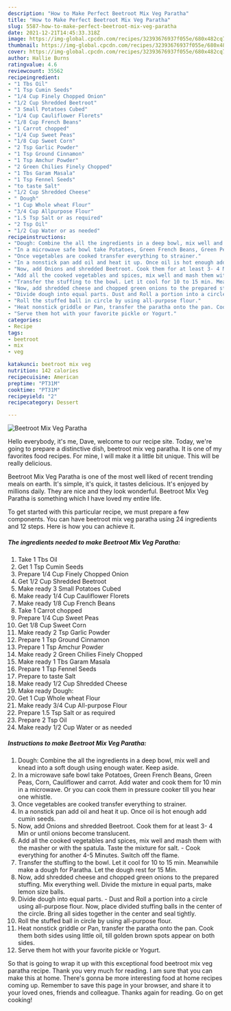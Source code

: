 ```yaml
---
description: "How to Make Perfect Beetroot Mix Veg Paratha"
title: "How to Make Perfect Beetroot Mix Veg Paratha"
slug: 5587-how-to-make-perfect-beetroot-mix-veg-paratha
date: 2021-12-21T14:45:33.318Z
image: https://img-global.cpcdn.com/recipes/32393676937f055e/680x482cq70/beetroot-mix-veg-paratha-recipe-main-photo.jpg
thumbnail: https://img-global.cpcdn.com/recipes/32393676937f055e/680x482cq70/beetroot-mix-veg-paratha-recipe-main-photo.jpg
cover: https://img-global.cpcdn.com/recipes/32393676937f055e/680x482cq70/beetroot-mix-veg-paratha-recipe-main-photo.jpg
author: Hallie Burns
ratingvalue: 4.6
reviewcount: 35562
recipeingredient:
- "1 Tbs Oil"
- "1 Tsp Cumin Seeds"
- "1/4 Cup Finely Chopped Onion"
- "1/2 Cup Shredded Beetroot"
- "3 Small Potatoes Cubed"
- "1/4 Cup Cauliflower Florets"
- "1/8 Cup French Beans"
- "1 Carrot chopped"
- "1/4 Cup Sweet Peas"
- "1/8 Cup Sweet Corn"
- "2 Tsp Garlic Powder"
- "1 Tsp Ground Cinnamon"
- "1 Tsp Amchur Powder"
- "2 Green Chilies Finely Chopped"
- "1 Tbs Garam Masala"
- "1 Tsp Fennel Seeds"
- "to taste Salt"
- "1/2 Cup Shredded Cheese"
- " Dough"
- "1 Cup Whole wheat Flour"
- "3/4 Cup Allpurpose Flour"
- "1.5 Tsp Salt or as required"
- "2 Tsp Oil"
- "1/2 Cup Water or as needed"
recipeinstructions:
- "Dough: Combine the all the ingredients in a deep bowl, mix well and knead into a soft dough using enough water. Keep aside."
- "In a microwave safe bowl take Potatoes, Green French Beans, Green Peas, Corn, Cauliflower and carrot. Add water and cook them for 10 min in a microwave. Or you can cook them in pressure cooker till you hear one whistle."
- "Once vegetables are cooked transfer everything to strainer."
- "In a nonstick pan add oil and heat it up. Once oil is hot enough add cumin seeds."
- "Now, add Onions and shredded Beetroot. Cook them for at least 3- 4 Min or until onions become translucent."
- "Add all the cooked vegetables and spices, mix well and mash them with the masher or with the spatula. Taste the mixture for salt. Cook everything for another 4-5 Minutes. Switch off the flame."
- "Transfer the stuffing to the bowl. Let it cool for 10 to 15 min. Meanwhile make a dough for Paratha. Let the dough rest for 15 Min."
- "Now, add shredded cheese and chopped green onions to the prepared stuffing. Mix everything well. Divide the mixture in equal parts, make lemon size balls."
- "Divide dough into equal parts. Dust and Roll a portion into a circle using all-purpose flour. Now, place divided stuffing balls in the center of the circle. Bring all sides together in the center and seal tightly."
- "Roll the stuffed ball in circle by using all-purpose flour."
- "Heat nonstick griddle or Pan, transfer the paratha onto the pan. Cook them both sides using little oil, till golden brown spots appear on both sides."
- "Serve them hot with your favorite pickle or Yogurt."
categories:
- Recipe
tags:
- beetroot
- mix
- veg

katakunci: beetroot mix veg 
nutrition: 142 calories
recipecuisine: American
preptime: "PT31M"
cooktime: "PT31M"
recipeyield: "2"
recipecategory: Dessert

---
```



![Beetroot Mix Veg Paratha](https://img-global.cpcdn.com/recipes/32393676937f055e/680x482cq70/beetroot-mix-veg-paratha-recipe-main-photo.jpg)

Hello everybody, it's me, Dave, welcome to our recipe site. Today, we're going to prepare a distinctive dish, beetroot mix veg paratha. It is one of my favorites food recipes. For mine, I will make it a little bit unique. This will be really delicious.

Beetroot Mix Veg Paratha is one of the most well liked of recent trending meals on earth. It's simple, it's quick, it tastes delicious. It's enjoyed by millions daily. They are nice and they look wonderful. Beetroot Mix Veg Paratha is something which I have loved my entire life.




To get started with this particular recipe, we must prepare a few components. You can have beetroot mix veg paratha using 24 ingredients and 12 steps. Here is how you can achieve it.

<!--inarticleads1-->

##### The ingredients needed to make Beetroot Mix Veg Paratha:

1. Take 1 Tbs Oil
1. Get 1 Tsp Cumin Seeds
1. Prepare 1/4 Cup Finely Chopped Onion
1. Get 1/2 Cup Shredded Beetroot
1. Make ready 3 Small Potatoes Cubed
1. Make ready 1/4 Cup Cauliflower Florets
1. Make ready 1/8 Cup French Beans
1. Take 1 Carrot chopped
1. Prepare 1/4 Cup Sweet Peas
1. Get 1/8 Cup Sweet Corn
1. Make ready 2 Tsp Garlic Powder
1. Prepare 1 Tsp Ground Cinnamon
1. Prepare 1 Tsp Amchur Powder
1. Make ready 2 Green Chilies Finely Chopped
1. Make ready 1 Tbs Garam Masala
1. Prepare 1 Tsp Fennel Seeds
1. Prepare to taste Salt
1. Make ready 1/2 Cup Shredded Cheese
1. Make ready  Dough:
1. Get 1 Cup Whole wheat Flour
1. Make ready 3/4 Cup All-purpose Flour
1. Prepare 1.5 Tsp Salt or as required
1. Prepare 2 Tsp Oil
1. Make ready 1/2 Cup Water or as needed




<!--inarticleads2-->

##### Instructions to make Beetroot Mix Veg Paratha:

1. Dough: Combine the all the ingredients in a deep bowl, mix well and knead into a soft dough using enough water. Keep aside.
1. In a microwave safe bowl take Potatoes, Green French Beans, Green Peas, Corn, Cauliflower and carrot. Add water and cook them for 10 min in a microwave. Or you can cook them in pressure cooker till you hear one whistle.
1. Once vegetables are cooked transfer everything to strainer.
1. In a nonstick pan add oil and heat it up. Once oil is hot enough add cumin seeds.
1. Now, add Onions and shredded Beetroot. Cook them for at least 3- 4 Min or until onions become translucent.
1. Add all the cooked vegetables and spices, mix well and mash them with the masher or with the spatula. Taste the mixture for salt. - Cook everything for another 4-5 Minutes. Switch off the flame.
1. Transfer the stuffing to the bowl. Let it cool for 10 to 15 min. Meanwhile make a dough for Paratha. Let the dough rest for 15 Min.
1. Now, add shredded cheese and chopped green onions to the prepared stuffing. Mix everything well. Divide the mixture in equal parts, make lemon size balls.
1. Divide dough into equal parts. - Dust and Roll a portion into a circle using all-purpose flour. Now, place divided stuffing balls in the center of the circle. Bring all sides together in the center and seal tightly.
1. Roll the stuffed ball in circle by using all-purpose flour.
1. Heat nonstick griddle or Pan, transfer the paratha onto the pan. Cook them both sides using little oil, till golden brown spots appear on both sides.
1. Serve them hot with your favorite pickle or Yogurt.




So that is going to wrap it up with this exceptional food beetroot mix veg paratha recipe. Thank you very much for reading. I am sure that you can make this at home. There's gonna be more interesting food at home recipes coming up. Remember to save this page in your browser, and share it to your loved ones, friends and colleague. Thanks again for reading. Go on get cooking!
